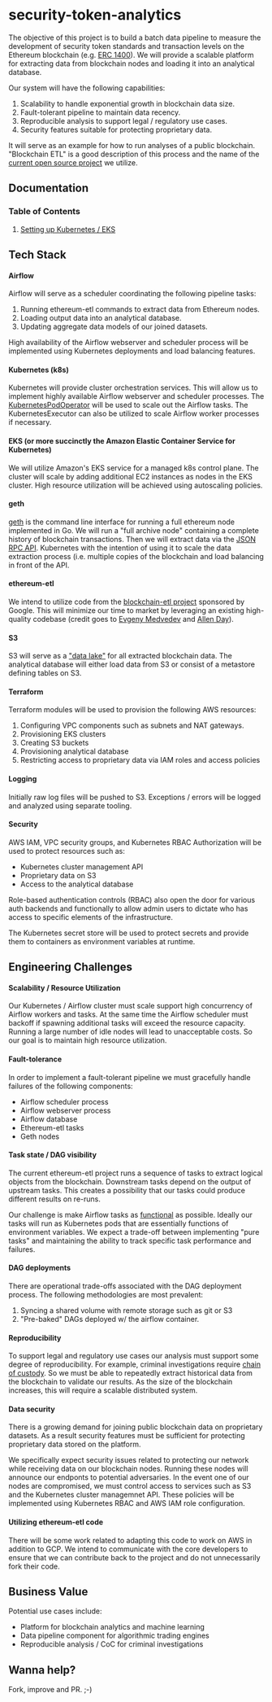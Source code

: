 
# security-token-analytics

The objective of this project is to build a batch data pipeline to measure the 
development of security token standards and transaction levels on the Ethereum 
blockchain (e.g. [ERC 1400](https://github.com/ethereum/EIPs/issues/1411)).  We 
will provide a scalable platform for extracting data from blockchain nodes and 
loading it into an analytical database.  

Our system will have the following capabilities:

1. Scalability to handle exponential growth in blockchain data size.
2. Fault-tolerant pipeline to maintain data recency.
3. Reproducible analysis to support legal / regulatory use cases.
4. Security features suitable for protecting proprietary data.

It will serve as an example for how to run analyses of a public blockchain.  
"Blockchain ETL" is a good description of this process and the name of the 
[current open source project](https://github.com/blockchain-etl) we utilize. 

## Documentation

### Table of Contents
1.  [Setting up Kubernetes / EKS](/k8s/README.md)


## Tech Stack

#### Airflow

Airflow will serve as a scheduler coordinating the following pipeline tasks:

1. Running ethereum-etl commands to extract data from Ethereum nodes.
2. Loading output data into an analytical database.
3. Updating aggregate data models of our joined datasets.

High availability of the Airflow webserver and scheduler process will be 
implemented using Kubernetes deployments and load balancing features.


#### Kubernetes (k8s)

Kubernetes will provide cluster orchestration services. This will allow us to 
implement highly available Airflow webserver and scheduler processes. The 
[KubernetesPodOperator](http://airflow.apache.org/_modules/airflow/contrib/operators/kubernetes_pod_operator.html) 
will be used to scale out the Airflow tasks.  The KubernetesExecutor can also 
be utilized to scale Airflow worker processes if necessary.


#### EKS (or more succinctly the Amazon Elastic Container Service for Kubernetes)

We will utilize Amazon's EKS service for a managed k8s control plane.  The 
cluster will scale by adding additional EC2 instances as nodes in the EKS cluster.
High resource utilization will be achieved using autoscaling policies.


#### geth

[geth](https://github.com/ethereum/go-ethereum/wiki/Geth) is the command line 
interface for running a full ethereum node implemented in Go.  We will run a 
"full archive node" containing a complete history of blockchain transactions. 
Then we will extract data via the [JSON RPC API](https://github.com/ethereum/wiki/wiki/JSON-RPC).  Kubernetes 
with the intention of using it to scale the data extraction process (i.e. multiple 
copies of the blockchain and load balancing in front of the API.


#### ethereum-etl

We intend to utilize code from the 
[blockchain-etl project](https://github.com/blockchain-etl) sponsored by 
Google.  This will minimize our time to market by leveraging an existing
high-quality codebase (credit goes to [Evgeny Medvedev](https://github.com/medvedev1088) 
and [Allen Day](https://github.com/allenday)).


#### S3
S3 will serve as a ["data lake"](https://aws.amazon.com/big-data/datalakes-and-analytics/what-is-a-data-lake/)
for all extracted blockchain data.  The analytical database will either load 
data from S3 or consist of a metastore defining tables on S3.


#### Terraform

Terraform modules will be used to provision the following AWS resources:

1.  Configuring VPC components such as subnets and NAT gateways.
2.  Provisioning EKS clusters
3.  Creating S3 buckets
4.  Provisioning analytical database
5.  Restricting access to proprietary data via IAM roles and access policies


#### Logging

Initially raw log files will be pushed to S3.  Exceptions / errors will be 
logged and analyzed using separate tooling.


#### Security

AWS IAM, VPC security groups, and Kubernetes RBAC Authorization will be used to 
protect resources such as:

* Kubernetes cluster management API 
* Proprietary data on S3
* Access to the analytical database

Role-based authentication controls (RBAC) also open the door for various auth 
backends and functionally to allow admin users to dictate who has access to 
specific elements of the infrastructure.

The Kubernetes secret store will be used to protect secrets and provide them to 
containers as environment variables at runtime.


## Engineering Challenges

#### Scalability / Resource Utilization

Our Kubernetes / Airflow cluster must scale support high concurrency of Airflow 
workers and tasks.  At the same time the Airflow scheduler must backoff if 
spawning additional tasks will exceed the resource capacity.  Running a large 
number of idle nodes will lead to unacceptable costs.  So our goal is to 
maintain high resource utilization.

#### Fault-tolerance

In order to implement a fault-tolerant pipeline we must gracefully handle 
failures of the following components:

* Airflow scheduler process
* Airflow webserver process
* Airflow database
* Ethereum-etl tasks
* Geth nodes

#### Task state / DAG visibility

The current ethereum-etl project runs a sequence of tasks to extract logical
objects from the blockchain. Downstream tasks depend on the output of upstream 
tasks.  This creates a possibility that our tasks could produce different
 results on re-runs.  
 
Our challenge is make Airflow tasks as 
[functional](https://medium.com/@maximebeauchemin/functional-data-engineering-a-modern-paradigm-for-batch-data-processing-2327ec32c42a)
as possible.  Ideally our tasks will run as Kubernetes pods that are 
essentially functions of environment variables. We expect a trade-off between 
implementing "pure tasks" and maintaining the ability to track specific task 
performance and failures.

#### DAG deployments

There are operational trade-offs associated with the DAG deployment process.
The following methodologies are most prevalent:

1. Syncing a shared volume with remote storage such as git or S3
2. "Pre-baked" DAGs deployed w/ the airflow container.

#### Reproducibility 

To support legal and regulatory use cases our analysis must support some degree
of reproducibility.  For example, criminal investigations require 
[chain of custody](https://en.wikipedia.org/wiki/Chain_of_custody).  So we must
be able to repeatedly extract historical data from the blockchain to validate our 
results.  As the size of the blockchain increases, this will require a scalable 
distributed system.

#### Data security

There is a growing demand for joining public blockchain data on proprietary 
datasets.  As a result security features must be sufficient for protecting 
proprietary data stored on the platform.  

We specifically expect security issues related to protecting our network 
while receiving data on our blockchain nodes.  Running these nodes will 
announce our endponts to potential adversaries.  In the event one of our
nodes are compromised, we must control access to services such as S3 and
the Kubernetes cluster managemnet API.  These policies will be implemented 
using Kubernetes RBAC and AWS IAM role configuration.


#### Utilizing ethereum-etl code
 
There will be some work related to adapting this code to work on AWS in 
addition to GCP.  We intend to communicate with the core developers to
ensure that we can contribute back to the project and do not unnecessarily
fork their code.  


## Business Value

Potential use cases include:
* Platform for blockchain analytics and machine learning
* Data pipeline component for algorithmic trading engines
* Reproducible analysis / CoC for criminal investigations

## Wanna help?

Fork, improve and PR. ;-)
